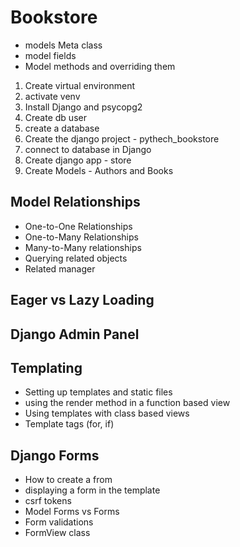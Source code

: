 # Bookstore

- models Meta class 
- model fields 
- Model methods and overriding them

1. Create virtual environment
2. activate venv
3. Install Django and psycopg2
4. Create db user 
5. create a database
6. Create the django project - pythech_bookstore
7. connect to database in Django
8. Create django app - store
9. Create Models - Authors and Books

## Model Relationships

- One-to-One Relationships
- One-to-Many Relationships
- Many-to-Many relationships
- Querying related objects
- Related manager

## Eager vs Lazy Loading

## Django Admin Panel

## Templating

- Setting up templates and static files
- using the render method in a function based view
- Using templates with class based views
- Template tags (for, if)

## Django Forms

- How to create a from
- displaying a form in the template
- csrf tokens
- Model Forms vs Forms
- Form validations
- FormView class